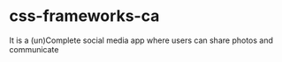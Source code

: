 # css-frameworks-ca
It is a (un)Complete social media app where users can share photos and communicate